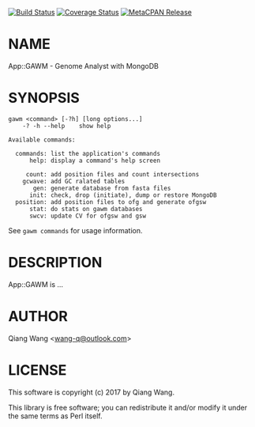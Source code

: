 [![Build Status](https://travis-ci.org/wang-q/App-GAWM.svg?branch=master)](https://travis-ci.org/wang-q/App-GAWM) [![Coverage Status](http://codecov.io/github/wang-q/App-GAWM/coverage.svg?branch=master)](https://codecov.io/github/wang-q/App-GAWM?branch=master) [![MetaCPAN Release](https://badge.fury.io/pl/App-GAWM.svg)](https://metacpan.org/release/App-GAWM)
# NAME

App::GAWM - Genome Analyst with MongoDB

# SYNOPSIS

    gawm <command> [-?h] [long options...]
        -? -h --help    show help

    Available commands:

      commands: list the application's commands
          help: display a command's help screen

         count: add position files and count intersections
        gcwave: add GC ralated tables
           gen: generate database from fasta files
          init: check, drop (initiate), dump or restore MongoDB
      position: add position files to ofg and generate ofgsw
          stat: do stats on gawm databases
          swcv: update CV for ofgsw and gsw

See `gawm commands` for usage information.

# DESCRIPTION

App::GAWM is ...

# AUTHOR

Qiang Wang &lt;wang-q@outlook.com>

# LICENSE

This software is copyright (c) 2017 by Qiang Wang.

This library is free software; you can redistribute it and/or modify
it under the same terms as Perl itself.
